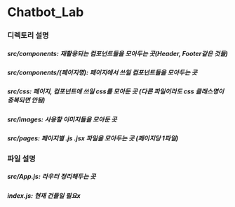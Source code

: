 # Chatbot_Lab

### 디렉토리 설명
##### src/components: 재활용되는 컴포넌트들을 모아두는 곳(Header, Footer같은 것들)
##### src/components/(페이지명): 페이지에서 쓰일 컴포넌트들을 모아두는 곳
##### src/css: 페이지, 컴포넌트에 쓰일 css를 모아둔 곳 (다른 파일이라도 css 클래스명이 중복되면 안됨)
##### src/images: 사용할 이미지들을 모아둔 곳
##### src/pages: 페이지별 .js .jsx 파일을 모아두는 곳 (페이지당 1파일)

### 파일 설명
##### src/App.js: 라우터 정리해두는 곳
##### index.js: 현재 건들일 필요x
